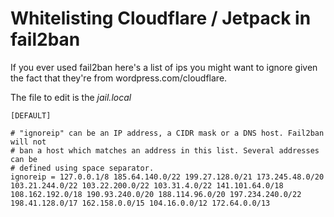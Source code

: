 # Whitelisting Cloudflare / Jetpack in fail2ban #

If you ever used fail2ban here's a list of ips you might want to ignore given the fact that they're from wordpress.com/cloudflare.

The file to edit is the _jail.local_

```
[DEFAULT]

# "ignoreip" can be an IP address, a CIDR mask or a DNS host. Fail2ban will not
# ban a host which matches an address in this list. Several addresses can be
# defined using space separator.
ignoreip = 127.0.0.1/8 185.64.140.0/22 199.27.128.0/21 173.245.48.0/20 103.21.244.0/22 103.22.200.0/22 103.31.4.0/22 141.101.64.0/18 108.162.192.0/18 190.93.240.0/20 188.114.96.0/20 197.234.240.0/22 198.41.128.0/17 162.158.0.0/15 104.16.0.0/12 172.64.0.0/13
```